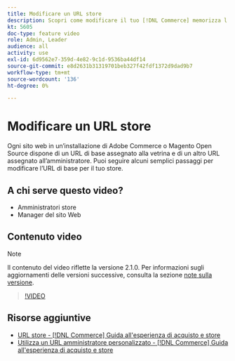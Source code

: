 ```yaml
---
title: Modificare un URL store
description: Scopri come modificare il tuo [!DNL Commerce] memorizza l'URL di base nell'amministratore.
kt: 5605
doc-type: feature video
role: Admin, Leader
audience: all
activity: use
exl-id: 6d9562e7-359d-4e82-9c1d-9536ba44df14
source-git-commit: e8d2631b31319701beb327f42fdf1372d9dad9b7
workflow-type: tm+mt
source-wordcount: '136'
ht-degree: 0%

---
```


# Modificare un URL store

Ogni sito web in un’installazione di Adobe Commerce o Magento Open Source dispone di un URL di base assegnato alla vetrina e di un altro URL assegnato all’amministratore. Puoi seguire alcuni semplici passaggi per modificare l’URL di base per il tuo store.

## A chi serve questo video?

- Amministratori store
- Manager del sito Web

## Contenuto video

>[!NOTE]
>
>Il contenuto del video riflette la versione 2.1.0. Per informazioni sugli aggiornamenti delle versioni successive, consulta la sezione [note sulla versione](https://experienceleague.adobe.com/docs/commerce-operations/release/notes/overview.html).

>[!VIDEO](https://video.tv.adobe.com/v/35488?quality=12&learn=on)

## Risorse aggiuntive

- [URL store - [!DNL Commerce] Guida all&#39;esperienza di acquisto e store](https://experienceleague.adobe.com/docs/commerce-admin/stores-sales/site-store/store-urls.html)
- [Utilizza un URL amministratore personalizzato - [!DNL Commerce] Guida all&#39;esperienza di acquisto e store](https://experienceleague.adobe.com/docs/commerce-admin/stores-sales/site-store/store-urls.html#use-a-custom-admin-url)

